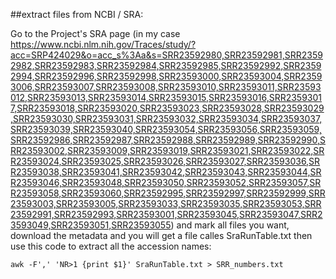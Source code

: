 ##extract files from NCBI / SRA:

Go to the Project's SRA page (in my case https://www.ncbi.nlm.nih.gov/Traces/study/?acc=SRP424029&o=acc_s%3Aa&s=SRR23592980,SRR23592981,SRR23592982,SRR23592983,SRR23592984,SRR23592985,SRR23592992,SRR23592994,SRR23592996,SRR23592998,SRR23593000,SRR23593004,SRR23593006,SRR23593007,SRR23593008,SRR23593010,SRR23593011,SRR23593012,SRR23593013,SRR23593014,SRR23593015,SRR23593016,SRR23593017,SRR23593018,SRR23593020,SRR23593023,SRR23593028,SRR23593029,SRR23593030,SRR23593031,SRR23593032,SRR23593034,SRR23593037,SRR23593039,SRR23593040,SRR23593054,SRR23593056,SRR23593059,SRR23592986,SRR23592987,SRR23592988,SRR23592989,SRR23592990,SRR23593002,SRR23593009,SRR23593019,SRR23593021,SRR23593022,SRR23593024,SRR23593025,SRR23593026,SRR23593027,SRR23593036,SRR23593038,SRR23593041,SRR23593042,SRR23593043,SRR23593044,SRR23593046,SRR23593048,SRR23593050,SRR23593052,SRR23593057,SRR23593058,SRR23593060,SRR23592995,SRR23592997,SRR23592999,SRR23593003,SRR23593005,SRR23593033,SRR23593035,SRR23593053,SRR23592991,SRR23592993,SRR23593001,SRR23593045,SRR23593047,SRR23593049,SRR23593051,SRR23593055) and mark all files you want, download the metadata and you will get a file calles SraRunTable.txt
then use this code to extract all the accession names:
```
awk -F',' 'NR>1 {print $1}' SraRunTable.txt > SRR_numbers.txt
````

